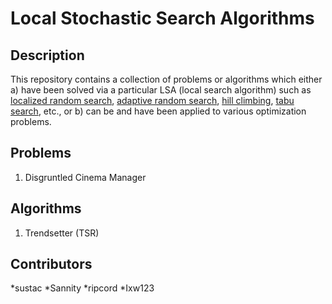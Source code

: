 # Local Stochastic Search Algorithms

## Description
This repository contains a collection of problems or algorithms which either a) have been solved via a particular LSA (local search algorithm) such as [localized random search](http://www.cleveralgorithms.com/nature-inspired/stochastic/random_search.html), [adaptive random search](http://www.cleveralgorithms.com/nature-inspired/stochastic/adaptive_random_search.html), [hill climbing](http://www.cleveralgorithms.com/nature-inspired/stochastic/hill_climbing_search.html), [tabu search](http://www.cleveralgorithms.com/nature-inspired/stochastic/tabu_search.html), etc., or b) can be and have been applied to various optimization problems. 

## Problems
1. Disgruntled Cinema Manager

## Algorithms
1. Trendsetter (TSR)

## Contributors

*sustac
*Sannity
*ripcord
*Ixw123
